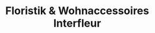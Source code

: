 ---
title: "Floristik & Wohnaccessoires Interfleur"
url: /quakenbrueck/floristik-und-wohnaccessoires-interfleur/
shop: Blumen
---